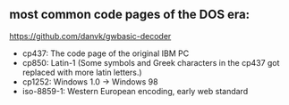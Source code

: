 ## most common code pages of the DOS era:
https://github.com/danvk/gwbasic-decoder
* cp437: The code page of the original IBM PC
* cp850: Latin-1 (Some symbols and Greek characters in the cp437 got replaced with more latin letters.)
* cp1252: Windows 1.0 -> Windows 98
* iso-8859-1: Western European encoding, early web standard
